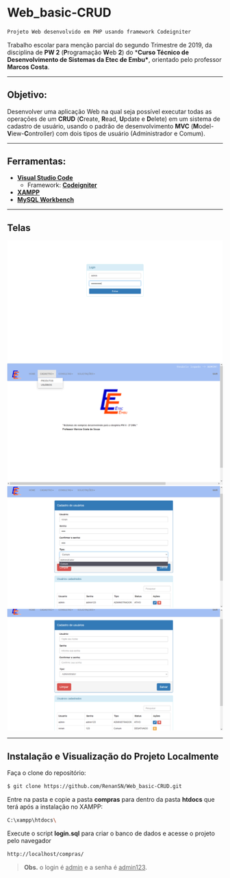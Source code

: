 # Web_basic-CRUD

```markdown
Projeto Web desenvolvido em PHP usando framework Codeigniter
```
Trabalho escolar para menção parcial do segundo Trimestre de 2019, da disciplina de **PW 2** (**P**rogramação **W**eb **2**) do ***Curso Técnico de Desenvolvimento de Sistemas da Etec de Embu\***, orientado pelo professor **Marcos Costa**.

------
## **Objetivo:**
Desenvolver uma aplicação Web na qual seja possível executar todas as operações de um **CRUD** (**C**reate, **R**ead, **U**pdate e **D**elete) em um sistema de cadastro de usuário, usando o padrão de desenvolvimento **MVC** (**M**odel-**V**iew-**C**ontroller) com dois tipos de usuário (Administrador e Comum).

------
## Ferramentas:
- **[Visual Studio Code](https://code.visualstudio.com/download)**
  - Framework: **[Codeigniter](https://www.codeigniter.com/)**
- **[XAMPP](https://sourceforge.net/projects/xampp/files/XAMPP%20Windows/7.1.1/)**
- **[MySQL Workbench](https://dev.mysql.com/downloads/workbench/)**

------
## Telas
![IMG](/img_readme/print_1.PNG)
![IMG](/img_readme/print_2.PNG)
![IMG](/img_readme/print_3.PNG)
![IMG](/img_readme/print_4.PNG)

------
## Instalação e Visualização do Projeto Localmente
Faça o clone do repositório:
```sh
$ git clone https://github.com/RenanSN/Web_basic-CRUD.git
```
Entre na pasta e copie a pasta **compras** para dentro da pasta **htdocs** que terá após a instalação no XAMPP:
```sh
C:\xampp\htdocs\
```
Execute o script **login.sql** para criar o banco de dados e acesse o projeto pelo navegador 
```sh
http://localhost/compras/
```
> **Obs.** o login é <u>admin</u> e a senha é <u>admin123</u>.
